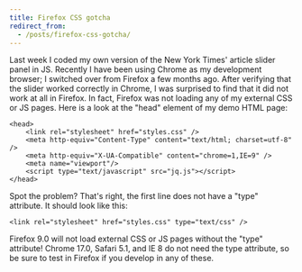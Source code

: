 ```yaml
---
title: Firefox CSS gotcha
redirect_from:
  - /posts/firefox-css-gotcha/
---
```


Last week I coded my own version of the New York Times' article slider panel in JS. Recently I have been using Chrome as my development browser; I switched over from Firefox a few months ago. After verifying that the slider worked correctly in Chrome, I was surprised to find that it did not work at all in Firefox. In fact, Firefox was not loading any of my external CSS or JS pages. Here is a look at the "head" element of my demo HTML page:

```
<head>
    <link rel="stylesheet" href="styles.css" />
    <meta http-equiv="Content-Type" content="text/html; charset=utf-8" />
    <meta http-equiv="X-UA-Compatible" content="chrome=1,IE=9" />
    <meta name="viewport"/>
    <script type="text/javascript" src="jq.js"></script> 
</head>
```


Spot the problem? That's right, the first line does not have a "type" attribute. It should look like this:



```
<link rel="stylesheet" href="styles.css" type="text/css" />
```


Firefox 9.0 will not load external CSS or JS pages without the "type" attribute! Chrome 17.0, Safari 5.1, and IE 8 do not need the type attribute, so be sure to test in Firefox if you develop in any of these.